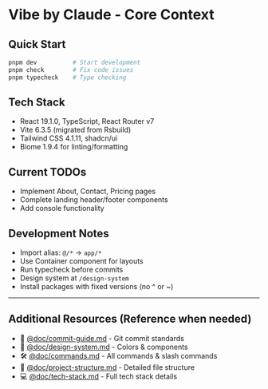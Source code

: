 # Vibe by Claude - Core Context

## Quick Start
```bash
pnpm dev          # Start development
pnpm check        # Fix code issues
pnpm typecheck    # Type checking
```

## Tech Stack
- React 19.1.0, TypeScript, React Router v7
- Vite 6.3.5 (migrated from Rsbuild)
- Tailwind CSS 4.1.11, shadcn/ui
- Biome 1.9.4 for linting/formatting

## Current TODOs
- Implement About, Contact, Pricing pages
- Complete landing header/footer components
- Add console functionality

## Development Notes
- Import alias: `@/*` → `app/*`
- Use Container component for layouts
- Run typecheck before commits
- Design system at `/design-system`
- Install packages with fixed versions (no ^ or ~)

---

## Additional Resources (Reference when needed)
- 📝 [@doc/commit-guide.md](/@doc/commit-guide.md) - Git commit standards
- 🎨 [@doc/design-system.md](/@doc/design-system.md) - Colors & components
- 🛠️ [@doc/commands.md](/@doc/commands.md) - All commands & slash commands
- 📁 [@doc/project-structure.md](/@doc/project-structure.md) - Detailed file structure
- 💻 [@doc/tech-stack.md](/@doc/tech-stack.md) - Full tech stack details